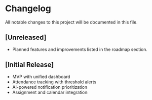 # Changelog

All notable changes to this project will be documented in this file.

## [Unreleased]

- Planned features and improvements listed in the roadmap section.

## [Initial Release]

- MVP with unified dashboard  
- Attendance tracking with threshold alerts  
- AI-powered notification prioritization  
- Assignment and calendar integration 